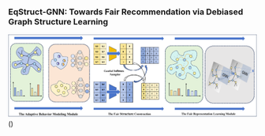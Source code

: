 ### EqStruct-GNN: Towards Fair Recommendation via Debiased Graph Structure Learning
![image](https://github.com/Run-R-R/EqStruct-GNN/blob/main/Figure/EqStruct.png)()
